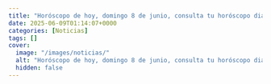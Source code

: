 ```yaml
---
title: "Horóscopo de hoy, domingo 8 de junio, consulta tu horóscopo diario"
date: 2025-06-09T01:14:07+0000
categories: [Noticias]
tags: []
cover:
  image: "/images/noticias/"
  alt: "Horóscopo de hoy, domingo 8 de junio, consulta tu horóscopo diario"
  hidden: false
---
```



